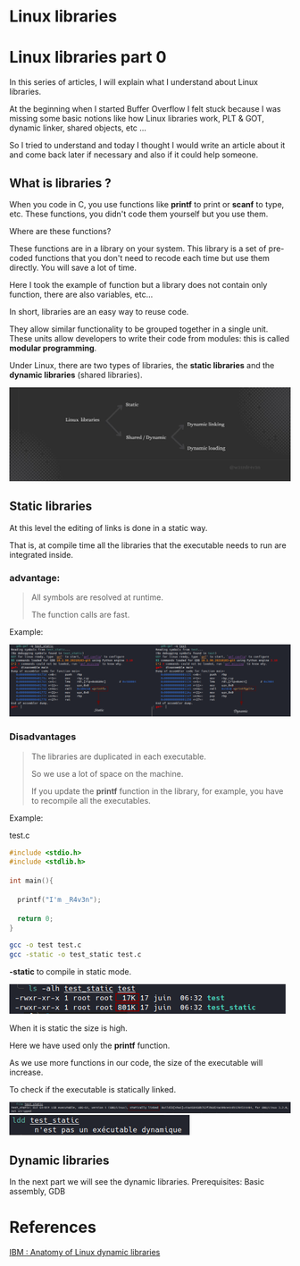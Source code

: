 # Linux libraries


# Linux libraries part 0
<!--more-->

In this series of articles, I will explain what I understand about Linux libraries.

At the beginning when I started Buffer Overflow I felt stuck because I was missing some basic notions like how Linux libraries work, PLT & GOT, dynamic linker, shared objects, etc ...

So I tried to understand and today I thought I would write an article about it and come back later if necessary and also if it could help someone.


## What is libraries ?

When you code in C, you use functions like **printf** to print or **scanf** to type, etc.
These functions, you didn't code them yourself but you use them.

Where are these functions?

These functions are in a library on your system.
This library is a set of pre-coded functions that you don't need to recode each time but use them directly. You will save a lot of time.

Here I took the example of function but a library does not contain only function, there are also variables, etc...

In short, libraries are an easy way to reuse code.

They allow similar functionality to be grouped together in a single unit.
These units allow developers to write their code from modules: this is called **modular programming**.

Under Linux, there are two types of libraries, the **static libraries** and the **dynamic libraries** (shared libraries).

![Librairie](datas/pin.jpg)

##  Static libraries


At this level the editing of links is done in a static way.

That is, at compile time all the libraries that the executable needs to run are integrated inside.


### advantage:

> All symbols are resolved at runtime.
>
>The function calls are fast.

Example:

![resolv](datas/resolv.png)


### Disadvantages

>The libraries are duplicated in each executable.
>
>So we use a lot of space on the machine.
>
>If you update the **printf** function in the library, for example, you have to recompile all the executables.

Example:

test.c

```c
#include <stdio.h>
#include <stdlib.h>

int main(){

  printf("I'm _R4v3n");

  return 0;
}
```


```sh
gcc -o test test.c
gcc -static -o test_static test.c
```
**-static** to compile in static mode.

![SIZE](datas/size.png)

When it is static the size is high.

Here we have used only the **printf** function.

As we use more functions in our code, the size of the executable will increase.


To check if the executable is statically linked.

![FILE](datas/ver.png)
![LDD](datas/ldd.png)


##  Dynamic libraries

In the next part we will see the dynamic libraries.
Prerequisites: Basic assembly, GDB





# References

[IBM : Anatomy of Linux dynamic libraries](https://developer.ibm.com/tutorials/l-dynamic-libraries/)

